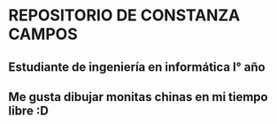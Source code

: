 # REPOSITORIO DE CONSTANZA CAMPOS
## Estudiante de ingeniería en informática l° año
## Me gusta dibujar monitas chinas en mi tiempo libre :D


